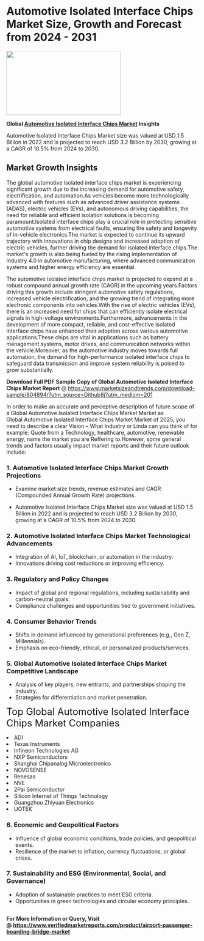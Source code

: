 <H1>Automotive Isolated Interface Chips Market Size, Growth and Forecast from 2024 - 2031</H1><img class="aligncenter size-medium wp-image-584254" src="https://thirdeyenews.in/wp-content/uploads/2024/09/Global-Market-Research-300x168.jpeg" alt="" width="300" height="168" /><p><strong>Global&nbsp;<a href="https://www.marketsizeandtrends.com/download-sample/804894/?utm_source=Github8j?utm_medium=201">Automotive Isolated Interface Chips Market</a> Insights</strong></p><p>Automotive Isolated Interface Chips Market size was valued at USD 1.5 Billion in 2022 and is projected to reach USD 3.2 Billion by 2030, growing at a CAGR of 10.5% from 2024 to 2030.</p><p><h2>Market Growth Insights</h2> <p>The global automotive isolated interface chips market is experiencing significant growth due to the increasing demand for automotive safety, electrification, and automation.As vehicles become more technologically advanced with features such as advanced driver assistance systems (ADAS), electric vehicles (EVs), and autonomous driving capabilities, the need for reliable and efficient isolation solutions is becoming paramount.Isolated interface chips play a crucial role in protecting sensitive automotive systems from electrical faults, ensuring the safety and longevity of in-vehicle electronics.The market is expected to continue its upward trajectory with innovations in chip designs and increased adoption of electric vehicles, further driving the demand for isolated interface chips.The market's growth is also being fueled by the rising implementation of Industry 4.0 in automotive manufacturing, where advanced communication systems and higher energy efficiency are essential.</p> <p>The automotive isolated interface chips market is projected to expand at a robust compound annual growth rate (CAGR) in the upcoming years.Factors driving this growth include stringent automotive safety regulations, increased vehicle electrification, and the growing trend of integrating more electronic components into vehicles.With the rise of electric vehicles (EVs), there is an increased need for chips that can efficiently isolate electrical signals in high-voltage environments.Furthermore, advancements in the development of more compact, reliable, and cost-effective isolated interface chips have enhanced their adoption across various automotive applications.These chips are vital in applications such as battery management systems, motor drives, and communication networks within the vehicle.Moreover, as the automotive industry moves towards full automation, the demand for high-performance isolated interface chips to safeguard data transmission and improve system reliability is poised to grow substantially.</p> <p><span class=""><strong>Download Full PDF Sample Copy of Global Automotive Isolated Interface Chips Market Report</strong> @ <a href="https://www.marketsizeandtrends.com/download-sample/804894/?utm_source=Github8j?utm_medium=201" target="_blank">https://www.marketsizeandtrends.com/download-sample/804894/?utm_source=Github8j?utm_medium=201</a></span></p><p>In order to make an accurate and perceptive description of future scope of a Global&nbsp;Automotive Isolated Interface Chips Market Market as Global&nbsp;Automotive Isolated Interface Chips Market Market of 2025, you need to describe a clear Vision &ndash; What Industry or Linda can you think of for example: Quote from a Technology, healthcare, automotive, renewable energy, name the market you are Reffering to.However, some general trends and factors usually impact market reports and their future outlook include:</p><h3>1.&nbsp;<strong>Automotive Isolated Interface Chips Market Growth Projections</strong></h3><ul><li>Examine market size trends, revenue estimates and CAGR (Compounded Annual Growth Rate) projections.</li><li><p>Automotive Isolated Interface Chips Market size was valued at USD 1.5 Billion in 2022 and is projected to reach USD 3.2 Billion by 2030, growing at a CAGR of 10.5% from 2024 to 2030.</p></li></ul><h3>2.&nbsp;<strong>Automotive Isolated Interface Chips Market Technological Advancements</strong></h3><ul><li>Integration of AI, IoT, blockchain, or automation in the industry.</li><li>Innovations driving cost reductions or improving efficiency.</li></ul><h3>3.&nbsp;<strong>Regulatory and Policy Changes</strong></h3><ul><li>Impact of global and regional regulations, including sustainability and carbon-neutral goals.</li><li>Compliance challenges and opportunities tied to government initiatives.</li></ul><h3>4.&nbsp;<strong>Consumer Behavior Trends</strong></h3><ul><li>Shifts in demand influenced by generational preferences (e.g., Gen Z, Millennials).</li><li>Emphasis on eco-friendly, ethical, or personalized products/services.</li></ul><h3>5.&nbsp;<strong>Global Automotive Isolated Interface Chips Market Competitive Landscape</strong></h3><ul><li>Analysis of key players, new entrants, and partnerships shaping the industry.</li><li>Strategies for differentiation and market penetration.</li></ul><p data-pm-slice="1 1 []"><span style="color: inherit; font-family: inherit; font-size: 25px;">Top Global Automotive Isolated Interface Chips Market Companies</span></p><div class="" data-test-id=""><p><li>ADI</li><li> Texas Instruments</li><li> Infineon Technologies AG</li><li> NXP Semiconductors</li><li> Shanghai Chipanalog Microelectronics</li><li> NOVOSENSE</li><li> Renesas</li><li> NVE</li><li> 2Pai Semiconductor</li><li> Silicon Internet of Things Technology</li><li> Guangzhou Zhiyuan Electronics</li><li> UOTEK</li></p></div><h3>6.&nbsp;<strong>Economic and Geopolitical Factors</strong></h3><ul><li>Influence of global economic conditions, trade policies, and geopolitical events.</li><li>Resilience of the market to inflation, currency fluctuations, or global crises.</li></ul><h3>7.&nbsp;<strong>Sustainability and ESG (Environmental, Social, and Governance)</strong></h3><ul><li>Adoption of sustainable practices to meet ESG criteria.</li><li>Opportunities in green technologies and circular economy principles.</li></ul><h2><strong style="font-size: 14px;">For More Information or Query, Visit @&nbsp;</strong><a style="background-color: #ffffff; font-size: 14px;" href="https://www.marketsizeandtrends.com/report/automotive-isolated-interface-chips-market/" target="_blank">https://www.verifiedmarketreports.com/product/airport-passenger-boarding-bridge-market</a></h2>